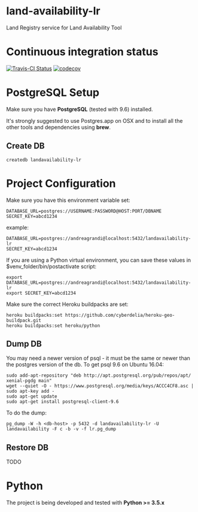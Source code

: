 # land-availability-lr
Land Registry service for Land Availability Tool

# Continuous integration status

[![Travis-CI Status](https://secure.travis-ci.org/alphagov/land-availability-lr.png?branch=master)](http://travis-ci.org/#!/alphagov/land-availability-lr)
[![codecov](https://codecov.io/gh/alphagov/land-availability-lr/branch/master/graph/badge.svg)](https://codecov.io/gh/alphagov/land-availability-lr)

# PostgreSQL Setup

Make sure you have **PostgreSQL** (tested with 9.6) installed.

It's strongly suggested to use Postgres.app on OSX and to install all the other
tools and dependencies using **brew**.

## Create DB

```
createdb landavailability-lr
```

# Project Configuration

Make sure you have this environment variable set:

```
DATABASE_URL=postgres://USERNAME:PASSWORD@HOST:PORT/DBNAME
SECRET_KEY=abcd1234
```

example:

```
DATABASE_URL=postgres://andreagrandi@localhost:5432/landavailability-lr
SECRET_KEY=abcd1234
```

If you are using a Python virtual environment, you can save these values in
$venv_folder/bin/postactivate script:

```
export DATABASE_URL=postgres://andreagrandi@localhost:5432/landavailability-lr
export SECRET_KEY=abcd1234
```

Make sure the correct Heroku buildpacks are set:

```
heroku buildpacks:set https://github.com/cyberdelia/heroku-geo-buildpack.git
heroku buildpacks:set heroku/python
```

## Dump DB

You may need a newer version of psql - it must be the same or newer than the postgres version of the db. To get psql 9.6 on Ubuntu 16.04:

    sudo add-apt-repository "deb http://apt.postgresql.org/pub/repos/apt/ xenial-pgdg main"
    wget --quiet -O - https://www.postgresql.org/media/keys/ACCC4CF8.asc | sudo apt-key add -
    sudo apt-get update
    sudo apt-get install postgresql-client-9.6

To do the dump:

    pg_dump -W -h <db-host> -p 5432 -d landavailability-lr -U landavailability -F c -b -v -f lr.pg_dump

## Restore DB

TODO

# Python

The project is being developed and tested with **Python >= 3.5.x**
